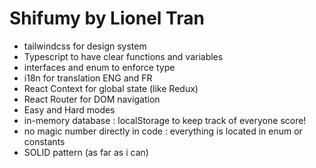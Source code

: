 # Shifumy by Lionel Tran

- tailwindcss for design system
- Typescript to have clear functions and variables
- interfaces and enum to enforce type
- i18n for translation ENG and FR
- React Context for global state (like Redux)
- React Router for DOM navigation
- Easy and Hard modes
- in-memory database : localStorage to keep track of everyone score!
- no magic number directly in code : everything is located in enum or constants
- SOLID pattern (as far as i can)